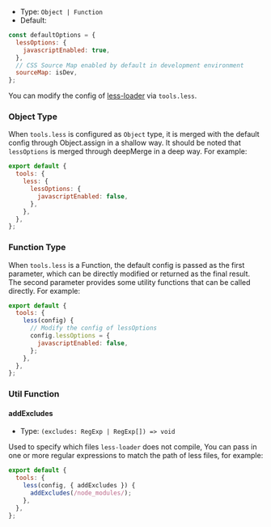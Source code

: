 - Type: `Object | Function`
- Default:

```js
const defaultOptions = {
  lessOptions: {
    javascriptEnabled: true,
  },
  // CSS Source Map enabled by default in development environment
  sourceMap: isDev,
};
```

You can modify the config of [less-loader](https://github.com/webpack-contrib/less-loader) via `tools.less`.

### Object Type

When `tools.less` is configured as `Object` type, it is merged with the default config through Object.assign in a shallow way. It should be noted that `lessOptions` is merged through deepMerge in a deep way. For example:

```js
export default {
  tools: {
    less: {
      lessOptions: {
        javascriptEnabled: false,
      },
    },
  },
};
```

### Function Type

When `tools.less` is a Function, the default config is passed as the first parameter, which can be directly modified or returned as the final result. The second parameter provides some utility functions that can be called directly. For example:

```js
export default {
  tools: {
    less(config) {
      // Modify the config of lessOptions
      config.lessOptions = {
        javascriptEnabled: false,
      };
    },
  },
};
```

### Util Function

#### addExcludes

- Type: `(excludes: RegExp | RegExp[]) => void`

Used to specify which files `less-loader` does not compile, You can pass in one or more regular expressions to match the path of less files, for example:

```js
export default {
  tools: {
    less(config, { addExcludes }) {
      addExcludes(/node_modules/);
    },
  },
};
```
